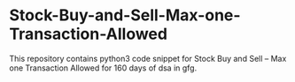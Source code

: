 # Stock-Buy-and-Sell-Max-one-Transaction-Allowed
This repository contains python3 code snippet for Stock Buy and Sell – Max one Transaction Allowed for 160 days of dsa in gfg.
